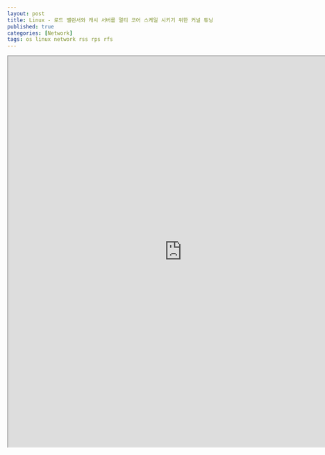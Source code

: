 ```yaml
---
layout: post
title: Linux - 로드 밸런서와 캐시 서버를 멀티 코어 스케일 시키기 위한 커널 튜닝
published: true
categories: [Network]
tags: os linux network rss rps rfs
---
```

<iframe width="800" height="900" src="https://docs.google.com/document/d/e/2PACX-1vRogx51-sYEMl5P6b5ZFWQWMycYqOF86rAUJ0Pgb1g28xFK2r4upfLqBglXhsATGLdMbvKmSIGnzuzF/pub?embedded=true"></iframe>  
    
